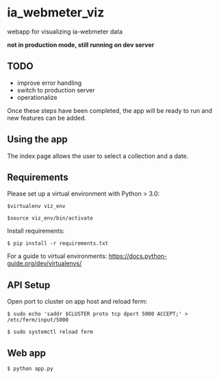 # ia_webmeter_viz

webapp for visualizing ia-webmeter data

**not in production mode, still running on dev server**

## TODO

- improve error handling
- switch to production server
- operationalize

Once these steps have been completed, the app will be ready to run and new
features can be added.

## Using the app

The index page allows the user to select a collection and a date. 
## Requirements

Please set up a virtual environment with Python > 3.0:

```
$virtualenv viz_env

$source viz_env/bin/activate
```

Install requirements:

`$ pip install -r requirements.txt`

For a guide to virtual environments: https://docs.python-guide.org/dev/virtualenvs/


## API Setup

Open port to cluster on app host and reload ferm:

```$ sudo echo 'saddr $CLUSTER proto tcp dport 5000 ACCEPT;' > /etc/ferm/input/5000 ```

```$ sudo systemctl reload ferm ```

## Web app

`$ python app.py `
